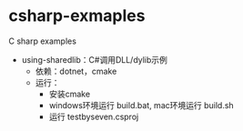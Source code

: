 # csharp-exmaples
C sharp examples

* using-sharedlib：C#调用DLL/dylib示例
  * 依赖：dotnet，cmake
  * 运行：
    * 安装cmake
    * windows环境运行 build.bat, mac环境运行 build.sh
    * 运行 testbyseven.csproj